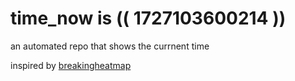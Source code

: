 # time_now is (( 1727103600214 ))

an automated repo that shows the currnent time

inspired by [breakingheatmap](https://github.com/breakingheatmap/breakingheatmap)